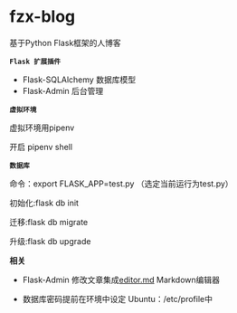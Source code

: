 # fzx-blog
基于Python Flask框架的人博客



**`Flask 扩展插件`**

- Flask-SQLAlchemy 数据库模型
- Flask-Admin 后台管理




**`虚拟环境`**

虚拟环境用pipenv

开启 pipenv shell

**`数据库`**

命令：export FLASK_APP=test.py （选定当前运行为test.py）

初始化:flask db init

迁移:flask db migrate

升级:flask db upgrade




**相关**


- Flask-Admin 修改文章集成[editor.md](https://github.com/pandao/editor.md) Markdown编辑器

- 数据库密码提前在环境中设定 Ubuntu：/etc/profile中
    
